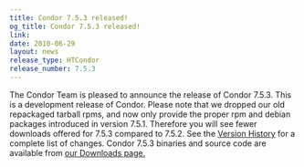 ```yaml
---
title: Condor 7.5.3 released!
og_title: Condor 7.5.3 released!
link: 
date: 2010-06-29
layout: news
release_type: HTCondor
release_number: 7.5.3
---
```


The Condor Team is pleased to announce the release of Condor 7.5.3. This is a development release of Condor. Please note that we dropped our old repackaged tarball rpms, and now only provide the proper rpm and debian packages introduced in version 7.5.1. Therefore you will see fewer downloads offered for 7.5.3 compared to 7.5.2. See the <a href="manual/latest-dev/9_Version_History.html">Version History</a> for a complete list of changes.  Condor 7.5.3 binaries and source code are available from <a href="downloads/">our Downloads page.</a> 
